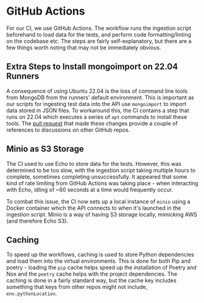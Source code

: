 # GitHub Actions

For our CI, we use GitHub Actions. The workflow runs the ingestion script beforehand to load data for the tests, and perform code formatting/linting on the codebase etc. The steps are fairly self-explanatory, but there are a few things worth noting that may not be immediately obvious.

## Extra Steps to Install mongoimport on 22.04 Runners
A consequence of using Ubuntu 22.04 is the loss of command line tools from MongoDB from the runners' default environment. This is important as our scripts for ingesting test data into the API use `mongoimport` to import data stored in JSON files. To workaround this, the CI contains a step that runs on 22.04 which executes a series of `apt` commands to install these tools. The [pull request](https://github.com/ral-facilities/operationsgateway-api/pull/97) that made these changes provide a couple of references to discussions on other GitHub repos.

## Minio as S3 Storage
The CI used to use Echo to store data for the tests. However, this was determined to be too slow, with the ingestion script taking multiple hours to complete, sometimes completing unsuccessfully. It appeared that some kind of rate limiting from GitHub Actions was taking place - when interacting with Echo, idling of ~60 seconds at a time would frequently occur.

To combat this issue, the CI now sets up a local instance of `minio` using a Docker container which the API connects to when it's launched in the ingestion script. Minio is a way of having S3 storage locally, mimicking AWS (and therefore Echo S3).

## Caching
To speed up the workflows, caching is used to store Python dependencies and load them into the virtual environments. This is done for both Pip and poetry - loading the `pip` cache helps speed up the installation of Poetry and Nox and the `poetry` cache helps with the project dependencies. The caching is done in a fairly standard way, but the cache key includes something that keys from other repos might not include, `env.pythonLocation`.